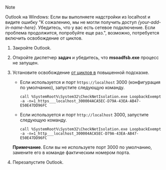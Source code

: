 > [!NOTE]
> Outlook на Windows: Если вы выполняете надстройки из localhost и видите ошибку "К сожалению, мы не могли получить доступ *{your-add-in-name-here}*. Убедитесь, что у вас есть сетевое подключение. Если проблема продолжится, попробуйте еще раз.", возможно, потребуется включить освобождение от циклов.
>
> 1. Закройте Outlook.
> 1. Откройте диспетчер **задач** и убедитесь, что **msoadfsb.exe** процесс не запущен.
> 1. Установите освобождение [от циклов в](/previous-versions/windows/apps/hh780593(v=win.10)?redirectedfrom=MSDN) повышенной подсказке.
>     - Если используется и порт `https://localhost` 3000 (конфигурация по умолчанию), запустите следующую команду.
>
>        ```command&nbsp;line
>        call %SystemRoot%\System32\CheckNetIsolation.exe LoopbackExempt -a -n=1_https___localhost_300004ACA5EC-D79A-43EA-AB47-E50E47DD96FC
>        ```
>     - Если используется и порт `http://localhost` 3000, запустите следующую команду.
>
>        ```command&nbsp;line
>        call %SystemRoot%\System32\CheckNetIsolation.exe LoopbackExempt -a -n=1_http___localhost_300004ACA5EC-D79A-43EA-AB47-E50E47DD96FC
>        ```
>
>      **Примечание**. Если вы не используете порт 3000 по умолчанию, замените его в команде фактическим номером порта.
> 1. Перезапустите Outlook.

